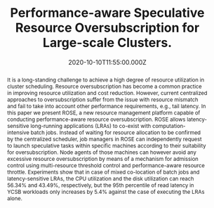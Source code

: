 ---
title: Performance-aware Speculative Resource Oversubscription for Large-scale
  Clusters.
publication_types:
  - "2"
authors:
  - R. Yang
  - C. Hu
  - X. Sun
  - P. Garraghan
  - T. Wo
  - Z. Wen H. Peng
  - J
  - Xu
  - C. Li.
publication_short: IEEE Transactions On Parallel and Distributed Systems. [CCF A; Core A*]
abstract: >-
  It is a long-standing challenge to achieve a high degree of resource
  utilization in cluster scheduling. Resource

  oversubscription has become a common practice in improving resource utilization and cost reduction. However, current centralized

  approaches to oversubscription suffer from the issue with resource mismatch and fail to take into account other performance

  requirements, e.g., tail latency. In this paper we present ROSE, a new resource management platform capable of conducting

  performance-aware resource oversubscription. ROSE allows latency-sensitive long-running applications (LRAs) to co-exist with

  computation-intensive batch jobs. Instead of waiting for resource allocation to be confirmed by the centralized scheduler, job managers

  in ROSE can independently request to launch speculative tasks within specific machines according to their suitability for

  oversubscription. Node agents of those machines can however avoid any excessive resource oversubscription by means of a

  mechanism for admission control using multi-resource threshold control and performance-aware resource throttle. Experiments show

  that in case of mixed co-location of batch jobs and latency-sensitive LRAs, the CPU utilization and the disk utilization can reach

  56.34% and 43.49%, respectively, but the 95th percentile of read latency in YCSB workloads only increases by 5.4% against the case

  of executing the LRAs alone.
draft: false
featured: false
tags:
  - 期刊
slides: null
url_pdf: https://www.dropbox.com/s/s88pi2kks87d81o/tpds2020-rose.pdf?dl=0
image:
  caption: ""
  focal_point: ""
  preview_only: false
summary: ""
url_dataset: ""
url_project: ""
url_source: ""
url_video: ""
author_notes: []
doi: ""
publication: "IEEE Transactions On Parallel and Distributed Systems. [CCF A; Core A*]  "
projects: []
date: 2020-10-10T11:55:00.000Z
url_slides: ""
publishDate: 2017-01-01T00:00:00.000Z
url_poster: ""
url_code: ""
---